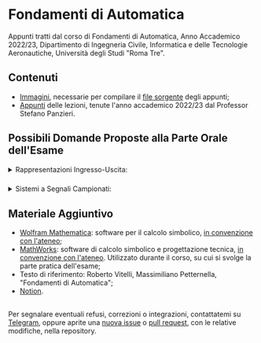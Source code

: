 # Fondamenti di Automatica
Appunti tratti dal corso di Fondamenti di Automatica, Anno Accademico 2022/23, Dipartimento di Ingegneria Civile, Informatica e delle Tecnologie Aeronautiche, Università degli Studi "Roma Tre". 

## Contenuti
 - [Immagini](Immagini/), necessarie per compilare il [file sorgente](Fondamenti_di_Automatica.tex) degli appunti;
 - [Appunti](Fondamenti_di_Automatica.pdf) delle lezioni, tenute l'anno accademico 2022/23 dal Professor Stefano Panzieri.

## Possibili Domande Proposte alla Parte Orale dell'Esame
<details>
<summary>Rappresentazioni Ingresso-Uscita:</summary>

 • [Equazioni differenziali](https://00Darxk.github.io/FdA-LaTeX/Fondamenti_di_Automatica.pdf#Equazioni%20Differenziali): lo studente dovrà dare la definizione di equazione differenziale e di problema di Cauchy. Dovrà essere mostrata la risoluzione delle equazioni lineari a coefficienti costanti di ordine pari a uno e di ordine superiore.

• [Il controllo a catena aperta e il controllo a controreazione](https://00Darxk.github.io/FdA-LaTeX/Fondamenti_di_Automatica.pdf#Modellistica): Dovrà essere illustrato il principio su cui si basano  le due tipologie di controllori, mettendo in evidenza pregi e difetti dei due approcci.

• [Regolazione e asservimento](https://00Darxk.github.io/FdA-LaTeX/Fondamenti_di_Automatica.pdf#page=30): E’ richiesto al candidato di definire le proprietà dei due sistemi di controllo

• [La trasformata di Laplace](https://00Darxk.github.io/FdA-LaTeX/Fondamenti_di_Automatica.pdf#Trasformata%20di%20Laplace): Il candidato deve definire la trasformata di Laplace di un segnale, la sua ascissa di convergenza e deve illustrare le trasformate di segnali elementari. Dovrà poi spiegare il metodo dei poli e residui per ottenere la antitrasformata di Laplace.

• [Modi propri d’evoluzione di un sistema lineare e stabilità di un sistema lineare](https://00Darxk.github.io/FdA-LaTeX/Fondamenti_di_Automatica.pdf#Evoluzione%20di%20un%20Sistema): Il candidato deve conoscere le evoluzioni canoniche (esponenziali, oscillatorie, costanti) corrispondenti alle diverse configurazioni dei poli di un sistema lineare sul piano complesso S. Per ciascuna di esse deve essere illustrata la rappresentazione con la trasformata di Laplace ed il corrispettivo andamento nel tempo. Dovranno poi essere definite le proprietà di stabilità asintotica, limite di stabilità ed instabilità.

• [Risposta libera e risposta forzata](https://00Darxk.github.io/FdA-LaTeX/Fondamenti_di_Automatica.pdf#Trasformata%20di%20un%27Equazione%20Differenziale): Il candidato deve sapere definire le due risposte e, dall’analisi e confronto dei modi propri di un sistema con quelli dell’ingresso, saper dedurre il tipo di uscita atteso.

• [La funzione di trasferimento](https://00Darxk.github.io/FdA-LaTeX/Fondamenti_di_Automatica.pdf#Funzioni%20di%20Trasferimento): Il candidato dovrà mostrare come sia possibile applicare ad una equazione differenziale, rappresentante il comportamento di un sistema dinamico, la trasformata di Laplace e come sia possibile ricavare la funzione di trasferimento come elemento di collegamento tra la trasformata dell’ingresso e quella dell’uscita.

• [Risposta transitoria e permanente](https://00Darxk.github.io/FdA-LaTeX/Fondamenti_di_Automatica.pdf#Trasformata%20di%20un%27Equazione%20Differenziale): Il candidato deve poter definire le due risposte e saperle distinguere dall’analisi dei modi dell’uscita. E’ richiesta la descrizione del teorema del valore finale.

• [Luogo delle radici](https://00Darxk.github.io/FdA-LaTeX/Fondamenti_di_Automatica.pdf#Luogo%20delle%20Radici): Illustrare il luogo delle radici e mostrare come possa essere utilizzato per sintetizzare un controllore proporzionale K.

• [Comportamento a regime: classificazione in tipi](https://00Darxk.github.io/FdA-LaTeX/Fondamenti_di_Automatica.pdf#Entrata%20di%20tipo%20k): Il candidato dovrà analizzare il comportamento di un sistema a regine permanente e valutare l’errore di inseguimento di un certo insieme di segnali canonici. Rimarranno definiti sia il tipo d’ingresso sia il tipo di sistema di controllo. Analizzando, poi, la posizione degli eventuali poli nell’origine presenti in catena diretta, potranno essere dedotti comportamenti statici e astatici in relazione alla presenza di disturbi nel loop di controreazione.

• [Reiezione dei disturbi polinomiali](https://00Darxk.github.io/FdA-LaTeX/Fondamenti_di_Automatica.pdf#Disturbo%20di%20tipo%20k): Il candidato dovrà illustrare il concetto di astatismo e mostrare il ruolo dei poli nell’origine nella reiezione di disturbi appartenenti alle classi canoniche (gradini, rampe, parabole).

• [Risposta armonica](https://00Darxk.github.io/FdA-LaTeX/Fondamenti_di_Automatica.pdf#Risposta%20Armonica) e sue rappresentazioni grafiche ([Nyquist](https://00Darxk.github.io/FdA-LaTeX/Fondamenti_di_Automatica.pdf#Diagramma%20di%20Nyquist), [Bode](https://00Darxk.github.io/FdA-LaTeX/Fondamenti_di_Automatica.pdf#Diagrammi%20di%20Bode)): Il candidato deve mostrare analiticamente come l’uscita di un sistema lineare, al cui ingresso è applicato un segnale sinusoidale, sotto alcune ipotesi di partenza, sia ancora una sinusoide d’ampiezza e fase opportune. Si devono poi descrivere le due principali rappresentazioni grafiche della risposta stessa.

• [Tracciamento del Diagramma di Bode](https://00Darxk.github.io/FdA-LaTeX/Fondamenti_di_Automatica.pdf#Diagrammi%20di%20Bode): il candidato deve calcolare gli andamenti approssimativi dei vari termini di una funzione di trasferimento.

• [Sistemi a fase non minima](https://00Darxk.github.io/FdA-LaTeX/Fondamenti_di_Automatica.pdf#Sistemi%20a%20Fase%20Non%20Minima): Illustrare i sistemi a fase non minima e mostrare la difficoltà che essi inducono nella sintesi di sistemi di controllo ad alto guadagno.

• [Sistemi con ritardo finito](https://00Darxk.github.io/FdA-LaTeX/Fondamenti_di_Automatica.pdf#Sistemi%20a%20Ritardo%20Finito): Dopo avere illustrato uno o più esempi di sistemi con ritardo finito mostrare la loro rappresentazione sul diagramma di Bode e giustificare le difficoltà indotte nella stabilizzazione di sistemi a ciclo chiuso che li comprendono.

• [Criterio di stabilità di Nyquist](https://00Darxk.github.io/FdA-LaTeX/Fondamenti_di_Automatica.pdf#Diagramma%20di%20Nyquist): Partendo dal Teorema dell’Indicatore Logaritmico, il candidato dovrà applicarlo al computo del numero di poli a parte reale positiva (instabili) della funzione di trasferimento a ciclo chiuso di un sistema a controreazione. Verrà a tal scopo definito il percorso di Nyquist sul quale deve viaggiare la variabile complessa s e quindi ricavato il criterio di stabilità completo e ridotto di Nyquist.

• [Margini di stabilità](https://00Darxk.github.io/FdA-LaTeX/Fondamenti_di_Automatica.pdf#Margini%20di%20Stabilità) (guadagno e fase): Partendo dall’analisi della stabilità di un sistema a controreazione, il candidato dovrà definire, prima sul diagramma di Nyquist e poi su quello di Bode, i margini di guadagno e di fase dandone, infine, un’interpretazione pratica.

• [Funzione di sensibilità ed applicazione ai sistemi a controreazione](https://00Darxk.github.io/FdA-LaTeX/Fondamenti_di_Automatica.pdf#Sensibilità): Dopo avere definito la funzione di sensibilità si calcolano la sensibilità diretta e quella complementare per illustrare il ruolo del guadagno di anello nella reiezione dei disturbi e la riproduzione dei segnali di riferimento.

• [Specifiche ad anello chiuso ed aperto per un sistema di controllo](https://00Darxk.github.io/FdA-LaTeX/Fondamenti_di_Automatica.pdf#Margini%20di%20Stabilità): Il candidato deve illustrare le specifiche progettuali che più frequentemente vengono usate nella sintesi dei sistemi di controllo a controreazione, sia che esse vengano fornite nel tempo (sovraelongazione, tempo di salita, tempo di assestamento, …), sia che esse vengano fornite in frequenza (banda passante, modulo alla risonanza, …). In particolare devono essere individuati i legami globali tra queste grandezze ed il loro effetto sui margini di stabilità e sulla pulsazione d’attraversamento.

• [Carta di Nichols](https://00Darxk.github.io/FdA-LaTeX/Fondamenti_di_Automatica.pdf#Carta%20di%20Nichols): Il candidato deve illustrare la relazione analitica e grafica tra la funzione di trasferimento d’anello e quella a ciclo chiuso. Dovranno poi essere individuate sulla carta di Nichols le principali grandezze caratteristiche del comportamento del sistema di controllo.

• [Controllori ad alto guadagno](https://00Darxk.github.io/FdA-LaTeX/Fondamenti_di_Automatica.pdf#Sistemi%20a%20Guadagno%20Elevato).

• [Il regolatore standard PID](https://00Darxk.github.io/FdA-LaTeX/Fondamenti_di_Automatica.pdf#Controllore%20Proporzionale%2C%20Integrativo%20e%20Derivativo%20%28PID%29).

• [Proprietà linearizzante della controreazione](https://00Darxk.github.io/FdA-LaTeX/Fondamenti_di_Automatica.pdf#Linearizzazione): Il candidato deve mostrare come una caratteristica statica non lineare sia modificata da una controreazione ad elevato guadagno. Il discorso è ovviamente estensibile al caso dei controllori ad alto guadagno di sistemi, questa volta, dinamici (per esempio il pendolo).

• [Errore di riproduzione di una sinusoide](https://00Darxk.github.io/FdA-LaTeX/Fondamenti_di_Automatica.pdf#Errore%20e%20Disturbi%20di%20Tipo%20Sinusoidale) e specifiche in frequenza.

• [Reiezione di disturbi sinusoidali](https://00Darxk.github.io/FdA-LaTeX/Fondamenti_di_Automatica.pdf#Errore%20e%20Disturbi%20di%20Tipo%20Sinusoidale) e specifiche in frequenza.

• Principio del modello interno.

• [Stabilità dei sistemi non lineari e linearizzazione intorno a un punto di equilibrio](https://00Darxk.github.io/FdA-LaTeX/Fondamenti_di_Automatica.pdf#Teoria%20di%20Lyapunov).
</details>

###

<details> <summary>Sistemi a Segnali Campionati:</summary>

• [Struttura di un sistema di controllo a segnali campionati](https://00Darxk.github.io/FdA-LaTeX/Fondamenti_di_Automatica.pdf#Microcontrollore): lo studente dovrà disegnare tutti i componenti di un sistema di controllo realistico a segnali campionati: il microprocessore, i convertitori A/D e D/A, il filtro anti-aliasing per finire con il processo e il trasduttore dell'uscita.

• [Teorema del campionamento](https://00Darxk.github.io/FdA-LaTeX/Fondamenti_di_Automatica.pdf#Rappresentazione%20Segnali%20Campionati) (spettro di un segnale campionato, ricostruttore di Shannon): Dovrà essere introdotto il concetto di segnale campionato rappresentato come sequenza di impulsi e quindi, dopo averne ricavato la trasformata di Fourier, il candidato dovrà mostrare come sia possibile, sotto opportune ipotesi, ricostruire il segnale di continuo di partenza tramite il ricostruttore ideale di Shannon. Dovranno essere messe in evidenza tutte le problematiche collegate a tale ricostruttore e quali difficoltà si incontrano nel momento in cui si pensi di utilizzare l’organo di tenuta di ordine zero al suo posto. Dovrà essere illustrato il problema dell’aliasing e come possa essere evitato in un sistema di controllo a segnali campionati.

• [Organo di Tenuta](https://00Darxk.github.io/FdA-LaTeX/Fondamenti_di_Automatica.pdf#Organo%20di%20Tenuta): Il candidato dovrà ricavare la funzione di trasferimento dell’organo di tenuta e la sua approssimazione a basse frequenze evidenziando le problematiche associate al suo uso in un sistema di controllo a segnali campionati.

• [Trasformata Z](https://00Darxk.github.io/FdA-LaTeX/Fondamenti_di_Automatica.pdf#Trasformata%20Z): Dovrà essere fornita la definizione di trasformata Z per una sequenza di campioni e come essa possa essere proficuamente utilizzata nell’analisi di un sistema di controllo a segnali campionati.

• [Trasformazione esatta da F(s) ad F(z)](https://00Darxk.github.io/FdA-LaTeX/Fondamenti_di_Automatica.pdf#Trasformazione%20Esatta%20e%20Guadagno): Il candidato dovrà mostrare come sia possibile ricavare la funzione di trasferimento discreta di un sistema campionato partendo dalla sua rappresentazione ingresso-uscita. Dovrà essere illustrato il metodo della decomposizione in poli e residui.

• [Mapping dal piano S al piano Z](https://00Darxk.github.io/FdA-LaTeX/Fondamenti_di_Automatica.pdf#Mapping%20dal%20piano%20S%20a%20Z): Data la trasformazione esatta tra s e z, il candidato dovrà mostrare la corrispondenza tra il semipiano sinistro del piano S con il domino definito sul piano Z contenuto all’interno della circonferenza unitaria.

• [Modi propri d’evoluzione di un sistema discreto](https://00Darxk.github.io/FdA-LaTeX/Fondamenti_di_Automatica.pdf#Mapping%20dal%20Piano%20S%20a%20Z): Il candidato dovrà analizzare i modi propri di un sistema discreto, facendo riferimento alle loro evoluzioni in funzione della posizione dei poli sul piano Z.

• [Trasformazioni approssimate dal piano S al piano Z](https://00Darxk.github.io/FdA-LaTeX/Fondamenti_di_Automatica.pdf#Trasformazione%20di%20Tustin): Dovranno essere illustrate le tecniche approssimate per trasformare una funzione di trasferimento continua in una discreta, ricavandone le opportune espressioni come approssimazione dell’integrale e mostrandone i limiti di utilizzo in funzione delle loro proprietà di mappatura del semipiano sinistro del piano S sul piano Z.

• [Metodologie di sintesi di sistemi di controllo a segnali campionati](https://00Darxk.github.io/FdA-LaTeX/Fondamenti_di_Automatica.pdf#Sintesi%20di%20un%20Controllore%20Discreto): Il candidato dovrà illustrare le due principali metodologie  di sintesi dei regolatori discreti, ovvero, quella che fa riferimento discretizzazione di controllori sintetizzati nel continuo, e quella che, a partire dalla discretizzazione del processo da controllare, si muove su tecniche di sintesi  proprie dei sistemi discreti.

• [Scelta del tempo di campionamento](https://00Darxk.github.io/FdA-LaTeX/Fondamenti_di_Automatica.pdf#Tempo%20di%20Campionamento): Il candidato dovrà illustrare come la scelta del tempo di campionamento non sia soltanto legata al soddisfacimento del teorema di Shannon, ma anche a problematiche che riguardano, tra le altre cose, il passo di quantizzazione e la lunghezza di parola del processore utilizzato.

• [Sintesi diretta della risposta piatta](https://00Darxk.github.io/FdA-LaTeX/Fondamenti_di_Automatica.pdf#Sintesi%20di%20un%20Controllore%20Discreto): Il candidato dovrà spiegare come sia possibile ottenere una risposta a ciclo chiuso pari a z^(-n) e in quali condizioni

</details>

## Materiale Aggiuntivo 
 - [Wolfram Mathematica](https://www.wolfram.com/mathematica/): software per il calcolo simbolico, [in convenzione con l'ateneo](https://www.uniroma3.it/servizi/software-in-convenzione/wolfram-mathematica/);
 - [MathWorks](https://it.mathworks.com/): software di calcolo simbolico e progettazione tecnica, [in convenzione con l'ateneo](https://www.uniroma3.it/servizi/software-in-convenzione/mathworks-campus/). Utilizzato durante il corso, su cui si svolge la parte pratica dell'esame;
 - Testo di riferimento: Roberto Vitelli, Massimiliano Petternella, "Fondamenti di Automatica";
 - [Notion](https://certain-sweater-2c3.notion.site/Fondamenti-di-Automatica-8eb190133f0e48c1a7de6bdcf03d02ea).


##

Per segnalare eventuali refusi, correzioni o integrazioni, contattatemi su [Telegram](https://t.me/von_Sturm), oppure aprite una [nuova issue](https://github.com/00Darxk/FdA-LaTeX/issues/new/choose) o [pull request](https://github.com/00Darxk/FdA-LaTeX/pulls), con le relative modifiche, nella repository. 